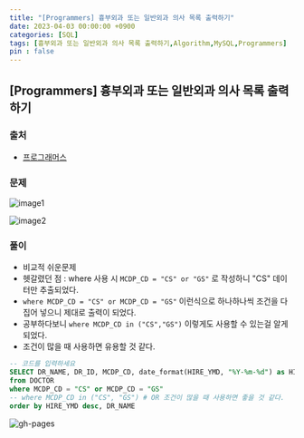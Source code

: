 ```yaml
---
title: "[Programmers] 흉부외과 또는 일반외과 의사 목록 출력하기"
date: 2023-04-03 00:00:00 +0900
categories: [SQL]
tags: [흉부외과 또는 일반외과 의사 목록 출력하기,Algorithm,MySQL,Programmers]
pin : false
---
```


## [Programmers] 흉부외과 또는 일반외과 의사 목록 출력하기

### 출처
- <a href="https://school.programmers.co.kr/learn/courses/30/lessons/132203" target="_blank"> 프로그래머스 </a>

### 문제

![image1](../../../assets/img/codingtest/4-3-1.png)

![image2](../../../assets/img/codingtest/4-3-2.png)

### 풀이
- 비교적 쉬운문제
- 헷갈렸던 점 : where 사용 시 `MCDP_CD = "CS" or "GS"` 로 작성하니 "CS" 데이터만 추출되었다.
- `where MCDP_CD = "CS" or MCDP_CD = "GS"` 이런식으로 하나하나씩 조건을 다 집어 넣으니 제대로 출력이 되었다.
- 공부하다보니 `where MCDP_CD in ("CS","GS")` 이렇게도 사용할 수 있는걸 알게 되었다.
- 조건이 많을 때 사용하면 유용할 것 같다.
```sql
-- 코드를 입력하세요
SELECT DR_NAME, DR_ID, MCDP_CD, date_format(HIRE_YMD, "%Y-%m-%d") as HIRE_YMD
from DOCTOR
where MCDP_CD = "CS" or MCDP_CD = "GS"
-- where MCDP_CD in ("CS", "GS") # OR 조건이 많을 때 사용하면 좋을 것 같다.
order by HIRE_YMD desc, DR_NAME
```

![gh-pages](../../../assets/img/favicons/android-chrome-256x256.png)
